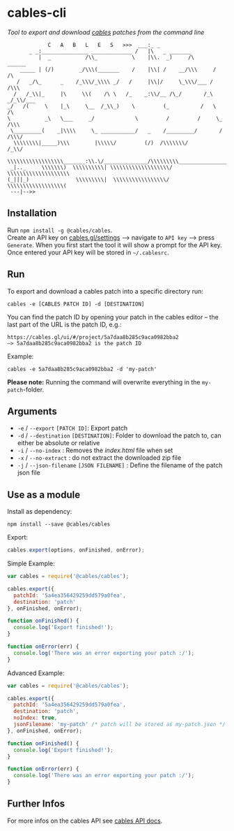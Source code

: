 

# cables-cli

_Tool to export and download [cables](https://cables.gl) patches from the command line_

```
             C   A   B   L   E   S   >>>  ___:_ _
       _ _:_______________ _____________ /   |\   _ _______
          |  _           /\\_           \    |\\.  _)     /\       ______         
    _____ | (/)        _/\\\(_______    /    |\\| /    __/\\\     /     /\    
   /   _/\_      _    /_\\\/_\\\\ _/   /     |\\|/     \_\\\/___ /     /\\\ 
  /   /_\\|_     |\     \\(    /\ \   /_    _:\\/__ /\_/       /_\   _/_\\/___
_/   /(     \    |_\     \__  /_\\_)    \         (_          /   \          /\
\           _\   \___     _/             \         /         /     \_       /\\\
 \_________(    _|\\\\     \_ ___________/   _    /_________/       /      /\\\/
  \\\\\\\\|_____)\\\        |\\\\\/         (/)  /\\\\\\\/                /_\\/
   \\\\\\\\\\\\\\\\\\_______:\\.\/______________/\\\\\\\\\_________________(\\ 
 _|.._     \\\\\\\)  \\\\\\\\\\| \\\\\\\\\\\\\\\\\\\/     \\\\\\\\\\\\\\\\\\\\
(_|||_)               \\\\\\\\\|  \\\\\\\\\\\\\\\\\/       \\\\\\\\\\\\\\\\\\( 
 ---|-->> 
```

## Installation

Run `npm install -g @cables/cables`.  
Create an API key on [cables.gl/settings](https://cables.gl/settings) —> navigate to `API key` —> press `Generate`.
When you first start the tool it will show a prompt for the API key. Once entered your API key will be stored in `~/.cablesrc`.

## Run

To export and download a cables patch into a specific directory  run:  
```shell
cables -e [CABLES PATCH ID] -d [DESTINATION]
```
You can find the patch ID by opening your patch in the cables editor – the last part of the URL is the patch ID, e.g.:

```shell
https://cables.gl/ui/#/project/5a7daa8b285c9aca0982bba2
—> 5a7daa8b285c9aca0982bba2 is the patch ID
```

Example:    

```shell
cables -e 5a7daa8b285c9aca0982bba2 -d 'my-patch'
```

**Please note:** Running the command will overwrite  everything in the `my-patch`-folder.

## Arguments

- `-e` / `--export` `[PATCH ID]`: Export patch
- `-d` / `--destination` `[DESTINATION]`: Folder to download the patch to, can either be absolute or relative
- `-i` /  `--no-index` : Removes the _index.html_ file when set
- `-x` /  `--no-extract` : do not extract the downloaded zip file
- `-j` / `--json-filename` `[JSON FILENAME]` : Define the filename of the patch json file 

## Use as a module

Install as dependency:  

```
npm install --save @cables/cables
```

Export:  

```javascript
cables.export(options, onFinished, onError);
```

Simple Example:  

```javascript
var cables = require('@cables/cables');

cables.export({
  patchId: '5a4ea356429259dd579a0fea',
  destination: 'patch' 
}, onFinished, onError);

function onFinished() {
  console.log('Export finished!');
}

function onError(err) {
  console.log('There was an error exporting your patch :/');
}
```

Advanced Example:  

```javascript
var cables = require('@cables/cables');

cables.export({
  patchId: '5a4ea356429259dd579a0fea',
  destination: 'patch',
  noIndex: true,
  jsonFilename: 'my-patch' /* patch will be stored as my-patch.json */
}, onFinished, onError);

function onFinished() {
  console.log('Export finished!');
}

function onError(err) {
  console.log('There was an error exporting your patch :/');
}
```



## Further Infos

For more infos on the cables API see [cables API docs](https://docs.cables.gl/api/api.html).

